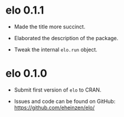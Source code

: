 # elo 0.1.1

* Made the title more succinct.

* Elaborated the description of the package.

* Tweak the internal `elo.run` object.

# elo 0.1.0

* Submit first version of `elo` to CRAN.

* Issues and code can be found on GitHub: https://github.com/eheinzen/elo/


